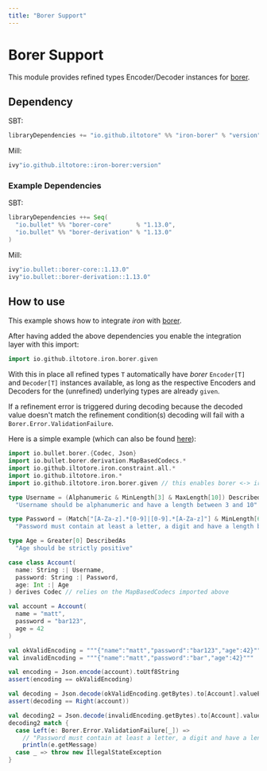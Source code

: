 ```yaml
---
title: "Borer Support"
---
```


# Borer Support

This module provides refined types Encoder/Decoder instances for [borer](https://sirthias.github.io/borer/).

## Dependency

SBT: 

```scala 
libraryDependencies += "io.github.iltotore" %% "iron-borer" % "version"
```

Mill:

```scala 
ivy"io.github.iltotore::iron-borer:version"
```

### Example Dependencies

SBT:

```scala 
libraryDependencies ++= Seq(
  "io.bullet" %% "borer-core"       % "1.13.0",
  "io.bullet" %% "borer-derivation" % "1.13.0"
)
```

Mill:

```scala 
ivy"io.bullet::borer-core::1.13.0"
ivy"io.bullet::borer-derivation::1.13.0"
```

## How to use

This example shows how to integrate _iron_ with [borer](https://sirthias.github.io/borer/).

After having added the above dependencies you enable the integration layer with this import:

```scala
import io.github.iltotore.iron.borer.given
```

With this in place all refined types `T` automatically have _borer_ `Encoder[T]` and `Decoder[T]`
instances available, as long as the respective Encoders and Decoders for the (unrefined) underlying types are already
`given`.

If a refinement error is triggered during decoding because the decoded value doesn't match the refinement condition(s)
decoding will fail with a `Borer.Error.ValidationFailure`.


Here is a simple example (which can also be found [here](https://github.com/Iltotore/iron/tree/main/examples/borerSerialization)):

```scala 
import io.bullet.borer.{Codec, Json}
import io.bullet.borer.derivation.MapBasedCodecs.*
import io.github.iltotore.iron.constraint.all.*
import io.github.iltotore.iron.*
import io.github.iltotore.iron.borer.given // this enables borer <-> iron integration

type Username = (Alphanumeric & MinLength[3] & MaxLength[10]) DescribedAs
  "Username should be alphanumeric and have a length between 3 and 10"

type Password = (Match["[A-Za-z].*[0-9]|[0-9].*[A-Za-z]"] & MinLength[6] & MaxLength[20]) DescribedAs
  "Password must contain at least a letter, a digit and have a length between 6 and 20"

type Age = Greater[0] DescribedAs
  "Age should be strictly positive"

case class Account(
  name: String :| Username,
  password: String :| Password,
  age: Int :| Age
) derives Codec // relies on the MapBasedCodecs imported above

val account = Account(
  name = "matt",
  password = "bar123",
  age = 42
)

val okValidEncoding = """{"name":"matt","password":"bar123","age":42}"""
val invalidEncoding = """{"name":"matt","password":"bar","age":42}"""

val encoding = Json.encode(account).toUtf8String
assert(encoding == okValidEncoding)

val decoding = Json.decode(okValidEncoding.getBytes).to[Account].valueEither
assert(decoding == Right(account))

val decoding2 = Json.decode(invalidEncoding.getBytes).to[Account].valueEither
decoding2 match {
  case Left(e: Borer.Error.ValidationFailure[_]) =>
    // "Password must contain at least a letter, a digit and have a length between 6 and 20 (input position 26)"
    println(e.getMessage)
  case _ => throw new IllegalStateException
}
```